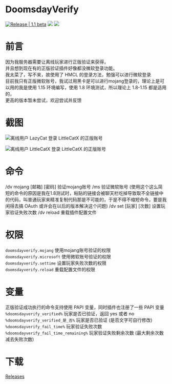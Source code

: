 # DoomsdayVerify

[![Release | 1.1 beta](https://img.shields.io/badge/Release-1.1%20beta-orange)](https://github.com/DoomsdaySociety/DoomsdayVerify/releases) [![](https://img.shields.io/badge/mcbbs-thread-brightgreen)](https://www.mcbbs.net/thread-1252309-1-1.html) [![](https://img.shields.io/badge/Minecraft-1.8--1.15-blue)]()
# 前言

因为我服务器需要让离线玩家进行正版验证来获得，  
并且想到现在有的正版验证插件好像都没微软登录功能。  
我太菜了，写不来，故使用了 HMCL 的登录方法，勉强可以进行微软登录  
目前我只有正版微软账号，我试过用黑卡是可以进行mojang登录的，理论上是可以用的我是使用 1.15 环境编写，使用 1.8 环境测试，所以理论上 1.8-1.15 都是适用的，  
更高的版本暂未尝试，欢迎尝试并反馈  

# 截图
![离线用户 LazyCat 登录 LittleCatX 的正版账号](https://attachment.mcbbs.net/data/myattachment/forum/202108/24/135209g6u7wlffuu2mmf9m.png)  

![离线用户 LittleCatX 登录 LittleCatX 的正版账号](https://attachment.mcbbs.net/data/myattachment/forum/202108/24/135209h0e2r2rawe3f8r0l.png)  

# 命令

/dv mojang [邮箱] [密码] 验证mojang账号
/ms 验证微软账号 (使用这个这么简短的命令的原因是我在1.8测试时，粘贴的链接会被聊天栏吃掉导致取不全链接中的代码，叫普通玩家来精准复制代码那是不可能的，于是不得不缩短命令，要是我闲得去搞 OAuth 或许会在以后的版本解决这个问题)
/dv set [玩家] [次数] 设置玩家验证失败次数
/dv reload 重载插件配置文件

# 权限

`doomsdayverify.mojang` 使用mojang账号验证的权限  
`doomsdayverify.microsoft` 使用微软账号验证的权限  
`doomsdayverify.settime` 设置玩家失败次数的权限  
`doomsdayverify.reload` 重载配置文件的权限  

# 变量

正版验证成功执行的命令支持使用 PAPI 变量，同时插件也注册了一些 PAPI 变量  
`%doomsdayverify_verified%` 玩家是否已验证，返回 yes 或者 no  
`%doomsdayverify_verified_是_否%` 玩家是否已验证 (是否文字可自行修改)  
`%doomsdayverify_fail_time%` 玩家验证失败次数  
`%doomsdayverify_fail_time_remaining%` 玩家验证失败剩余次数 (最大剩余次数减去失败次数)  

# 下载
[Releases](https://github.com/DoomsdaySociety/DoomsdayVerify/releases)

